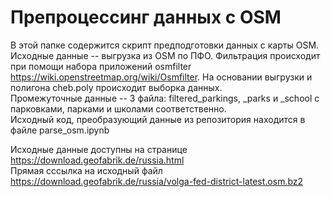 # Препроцессинг данных с OSM
В этой папке содержится скрипт предподготовки данных с карты OSM. Исходные данные -- выгрузка из OSM по ПФО. Фильтрация происходит при помощи набора приложений osmfilter https://wiki.openstreetmap.org/wiki/Osmfilter. На основании выгрузки и полигона cheb.poly происходит выборка данных.  
Промежуточные данные -- 3 файла: filtered_parkings, _parks и _school с парковками, парками и школами соответственно.  
Исходный код, преобразующий данные из репозитория находится в файле parse_osm.ipynb  

Исходные данные доступны на странице  https://download.geofabrik.de/russia.html  
Прямая сссылка на исходный файл  https://download.geofabrik.de/russia/volga-fed-district-latest.osm.bz2